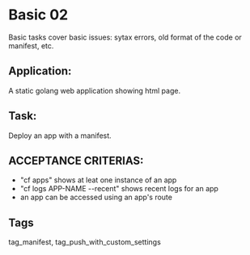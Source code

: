 # Basic 02
Basic tasks cover basic issues: sytax errors, old format of the code or manifest, etc.

## Application:
A static golang web application showing html page. 

## Task:
Deploy an app with a  manifest.

## ACCEPTANCE CRITERIAS:
- "cf apps" shows at leat one instance of an app
- "cf logs APP-NAME --recent" shows recent logs for an app
- an app can be accessed using an app's route

## Tags
tag_manifest, tag_push_with_custom_settings
